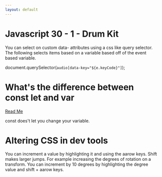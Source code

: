 ```yaml
---
layout: default
---
```


# Javascript 30 - 1 - Drum Kit

You can select on custom data- attributes using a css like query selector. The following selects items based on a variable based off of the event based variable.

<audio data-key="65" src="sounds/clap.wav"></audio>
document.querySelector(`audio[data-key="${e.keyCode}"]`);


# What's the difference between const let and var

[Read Me](https://medium.com/javascript-scene/javascript-es6-var-let-or-const-ba58b8dcde75)

const does't let you change your variable.

# Altering CSS in dev tools

You can increment a value by highlighting it and using the aarow keys. Shift makes larger jumps. For example increasing the degrees of rotation on a transform. You can increment by 10 degrees by highlighting the degree value and shift + aarow keys.
